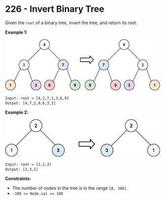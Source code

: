 # 226 - Invert Binary Tree
Given the `root` of a binary tree, invert the tree, and return its root.

**Example 1:**

![ex1](./assets/invert1-tree.jpg)
```
Input: root = [4,2,7,1,3,6,9]
Output: [4,7,2,9,6,3,1]
```

**Example 2:**

![ex2](./assets/invert2-tree.jpg)
```
Input: root = [2,1,3]
Output: [2,3,1]
```

**Constraints:**
- The number of nodes in the tree is in the range `[0, 100]`.
- `-100 <= Node.val <= 100`
